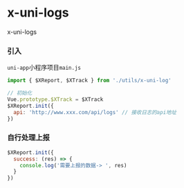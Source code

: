 # x-uni-logs
x-uni-logs

### 引入

`uni-app`小程序项目`main.js`
```js
import { $XReport, $XTrack } from './utils/x-uni-log'

// 初始化
Vue.prototype.$XTrack = $XTrack
$XReport.init({
  api: 'http://www.xxx.com/api/logs' // 接收日志的api地址
})
```

### 自行处理上报
```js
$XReport.init({
  success: (res) => {
    console.log('需要上报的数据-> ', res)
  }
})
```